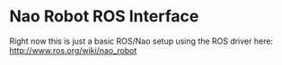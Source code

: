 Nao Robot ROS Interface
===

Right now this is just a basic ROS/Nao setup using the ROS driver here: http://www.ros.org/wiki/nao_robot

